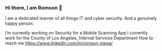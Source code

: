 ### Hi there, I am Romson 👋

I am a dedicated learner of all things IT and cyber security. And a genuinely happy person.

 I’m currently working on Security for a Mobile Scanning App
 I currently work for the County of Los Angeles, Internal Services Department
 How to reach me https://www.linkedin.com/in/romson-niega/
<!--
**Romson-Niega/romson-niega** is a ✨ _special_ ✨ repository because its `README.md` (this file) appears on your GitHub profile.

Here are some ideas to get you started:

- 🔭 I’m currently working on ...
- 🌱 I’m currently learning ...
- 👯 I’m looking to collaborate on ...
- 🤔 I’m looking for help with ...
- 💬 Ask me about ...
- 📫 How to reach me: ...
- 😄 Pronouns: ...
- ⚡ Fun fact: ...
-->
